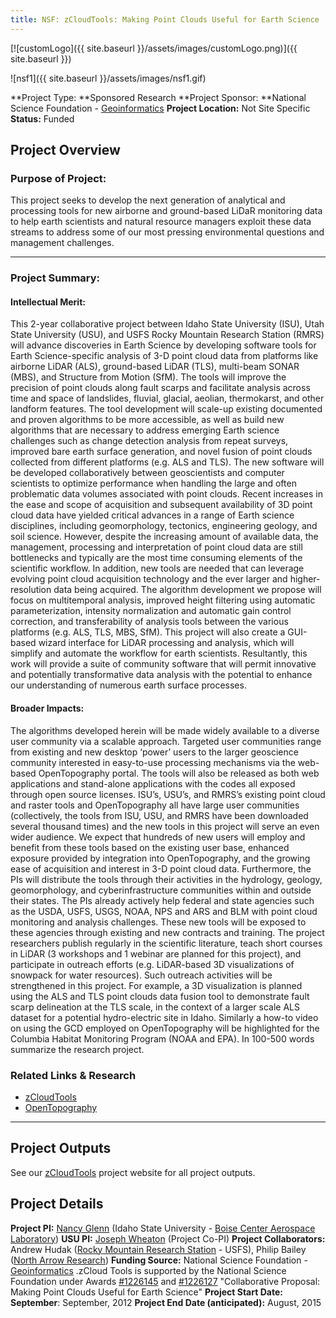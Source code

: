 ```yaml
---
title: NSF: zCloudTools: Making Point Clouds Useful for Earth Science
---
```


[![customLogo]({{ site.baseurl }}/assets/images/customLogo.png)]({{ site.baseurl }})

![nsf1]({{ site.baseurl }}/assets/images/nsf1.gif)

**Project Type:  **Sponsored Research
**Project Sponsor:  **National Science Foundation - [Geoinformatics](http://www.nsf.gov/publications/pub_summ.jsp?ods_key=nsf11581)
**Project Location:** Not Site Specific
**Status:**   Funded

## Project Overview

### Purpose of Project:

This project seeks to develop the next generation of analytical and processing tools for new airborne and ground-based LiDaR monitoring data to help earth scientists and natural resource managers exploit these data streams to address some of our most pressing environmental questions and management challenges.

------

### Project Summary:

#### Intellectual Merit:

This 2-year collaborative project between Idaho State University (ISU), Utah State University (USU), and USFS Rocky Mountain Research Station (RMRS) will advance discoveries in Earth Science by developing software tools for Earth Science-specific analysis of 3-D point cloud data from platforms like airborne LiDAR (ALS), ground-based LiDAR (TLS), multi-beam SONAR (MBS), and Structure from Motion (SfM). The tools will improve the precision of point clouds along fault scarps and facilitate analysis across time and space of landslides, fluvial, glacial, aeolian, thermokarst, and other landform features. The tool development will scale-up existing documented and proven algorithms to be more accessible, as well as build new algorithms that are necessary to address emerging Earth science challenges such as change detection analysis from repeat surveys, improved bare earth surface generation, and novel fusion of point clouds collected from different platforms (e.g. ALS and TLS). The new software will be developed collaboratively between geoscientists and computer scientists to optimize performance when handling the large and often problematic data volumes associated with point clouds. Recent increases in the ease and scope of acquisition and subsequent availability of 3D point cloud data have yielded critical advances in a range of Earth science disciplines, including geomorphology, tectonics, engineering geology, and soil science. However, despite the increasing amount of available data, the management, processing and interpretation of point cloud data are still bottlenecks and typically are the most time consuming elements of the scientific workflow. In addition, new tools are needed that can leverage evolving point cloud acquisition technology and the ever larger and higher-resolution data being acquired. The algorithm development we propose will focus on multitemporal analysis, improved height filtering using automatic parameterization, intensity normalization and automatic gain control correction, and transferability of analysis tools between the various platforms (e.g. ALS, TLS, MBS, SfM). This project will also create a GUI-based wizard interface for LiDAR processing and analysis, which will simplify and automate the workflow for earth scientists. Resultantly, this work will provide a suite of community software that will permit innovative and potentially transformative data analysis with the potential to enhance our understanding of numerous earth surface processes. 

#### Broader Impacts:

The algorithms developed herein will be made widely available to a diverse user community via a scalable approach. Targeted user communities range from existing and new desktop ‘power’ users to the larger geoscience community interested in easy-to-use processing mechanisms via the web-based OpenTopography portal. The tools will also be released as both web applications and stand-alone applications with the codes all exposed through open source licenses. ISU’s, USU’s, and RMRS’s existing point cloud and raster tools and OpenTopography all have large user communities (collectively, the tools from ISU, USU, and RMRS have been downloaded several thousand times) and the new tools in this project will serve an even wider audience. We expect that hundreds of new users will employ and benefit from these tools based on the existing user base, enhanced exposure provided by integration into OpenTopography, and the growing ease of acquisition and interest in 3-D point cloud data. Furthermore, the PIs will distribute the tools through their activities in the hydrology, geology, geomorphology, and cyberinfrastructure communities within and outside their states. The PIs already actively help federal and state agencies such as the USDA, USFS, USGS, NOAA, NPS and ARS and BLM with point cloud monitoring and analysis challenges. These new tools will be exposed to these agencies through existing and new contracts and training. The project researchers publish regularly in the scientific literature, teach short courses in LiDAR (3 workshops and 1 webinar are planned for this project), and participate in outreach efforts (e.g. LiDAR-based 3D visualizations of snowpack for water resources). Such outreach activities will be strengthened in this project. For example, a 3D visualization is planned using the ALS and TLS point clouds data fusion tool to demonstrate fault scarp delineation at the TLS scale, in the context of a larger scale ALS dataset for a potential hydro-electric site in Idaho. Similarly a how-to video on using the GCD employed on OpenTopography will be highlighted for the Columbia Habitat Monitoring Program (NOAA and EPA). In 100-500 words summarize the research project.

### Related Links & Research

- [zCloudTools](http://zcloudtools.boisestate.edu/)
- [OpenTopography](http://opentopography.org/)

------

## Project Outputs

See our [zCloudTools](http://zcloudtools.boisestate.edu/) project website for all project outputs.

## Project Details

**Project PI:**  [Nancy Glenn](https://bcal.boisestate.edu/people/staff/nancy-glenn/) (Idaho State University - [Boise Center Aerospace Laboratory](http://bcal.geology.isu.edu/))
**USU PI:**  [Joseph Wheaton](http://joewheaton.org/) (Project Co-PI)
**Project Collaborators:** Andrew Hudak ([Rocky Mountain Research Station](http://www.fs.fed.us/rm/boise/) - USFS), Philip Bailey ([North Arrow Research](http://northarrowresearch.com/))
**Funding Source:** National Science Foundation - [Geoinformatics](http://www.nsf.gov/publications/pub_summ.jsp?ods_key=nsf11581) .zCloud Tools is supported by the National Science Foundation under Awards [#1226145](http://www.nsf.gov/awardsearch/showAward?AWD_ID=1226145) and [#1226127](http://www.nsf.gov/awardsearch/showAward?AWD_ID=1226127) "Collaborative Proposal: Making Point Clouds Useful for Earth Science"
**Project Start Date: September**: September, 2012
**Project End Date (anticipated):** August, 2015